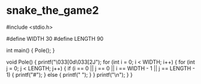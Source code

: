 # snake_the_game2
#include <stdio.h>

#define WIDTH 30
#define LENGTH 90

int main() {
    Pole();
}

void Pole() {
    printf("\033[0d\033[2J");
    for (int i = 0; i < WIDTH; i++) {
       for (int j = 0; j < LENGTH; j++) {
            if (i == 0 || j == 0 || i == WIDTH - 1 || j == LENGTH - 1) {
                printf("#");
            } else {
               printf(" ");
            }
        }
       printf("\n");
    }
}
